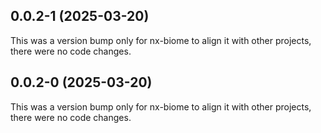 ## 0.0.2-1 (2025-03-20)

This was a version bump only for nx-biome to align it with other projects, there were no code changes.

## 0.0.2-0 (2025-03-20)

This was a version bump only for nx-biome to align it with other projects, there were no code changes.